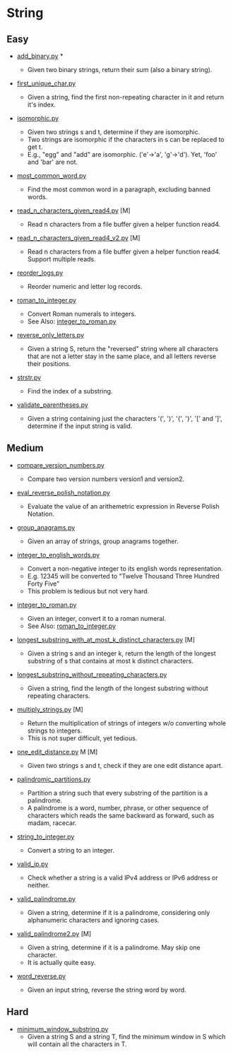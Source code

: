 String
========

## Easy

+ [add_binary.py](add_binary.py) *
  - Given two binary strings, return their sum (also a binary string).

+ [first_unique_char.py](first_unique_char.py)
  - Given a string, find the first non-repeating character in it and return it's index.

+ [isomorphic.py](isomorphic.py)
  - Given two strings s and t, determine if they are isomorphic.
  - Two strings are isomorphic if the characters in s can be replaced to get t.
  - E.g., "egg" and "add" are isomorphic. ('e'->'a', 'g'->'d'). Yet, 'foo' and 'bar' are not.

+ [most_common_word.py](most_common_word.py)
  - Find the most common word in a paragraph, excluding banned words.

+ [read_n_characters_given_read4.py](read_n_characters_given_read4.py) [M]
  - Read n characters from a file buffer given a helper function read4.

+ [read_n_characters_given_read4_v2.py](read_n_characters_given_read4_v2.py) [M]
  - Read n characters from a file buffer given a helper function read4. Support multiple reads.

+ [reorder_logs.py](reorder_logs.py)
  - Reorder numeric and letter log records. 

+ [roman_to_integer.py](roman_to_integer.py)
  - Convert Roman numerals to integers.
  - See Also: [integer_to_roman.py](integer_to_roman.py)

+ [reverse_only_letters.py](reverse_only_letters.py)
  - Given a string S, return the "reversed" string where all characters that are not
    a letter stay in the same place, and all letters reverse their positions.

+ [strstr.py](strstr.py)
  - Find the index of a substring.

+ [validate_parentheses.py](validate_parentheses.py)
  - Given a string containing just the characters '(', ')', '{', '}', '[' and ']',
    determine if the input string is valid.


## Medium

+ [compare_version_numbers.py](compare_version_numbers.py)
  - Compare two version numbers version1 and version2.

+ [eval_reverse_polish_notation.py](eval_reverse_polish_notation.py)
  - Evaluate the value of an arithemetric expression in Reverse Polish Notation.

+ [group_anagrams.py](group_anagrams.py)
  - Given an array of strings, group anagrams together.

+ [integer_to_english_words.py](integer_to_english_words.py)
  - Convert a non-negative integer to its english words representation.
  - E.g. 12345 will be converted to "Twelve Thousand Three Hundred Forty Five"
  - This problem is tedious but not very hard.

+ [integer_to_roman.py](integer_to_roman.py)
  - Given an integer, convert it to a roman numeral.
  - See Also: [roman_to_integer.py](roman_to_integer.py)

+ [longest_substring_with_at_most_k_distinct_characters.py](longest_substring_with_at_most_k_distinct_characters.py) [M]
  - Given a string s and an integer k, return the length of the longest substring of s
    that contains at most k distinct characters.

+ [longest_substring_without_repeating_characters.py](longest_substring_without_repeating_characters.py)
  - Given a string, find the length of the longest substring without repeating characters.

+ [multiply_strings.py](multiply_strings.py) [M]
  - Return the multiplication of strings of integers w/o converting whole strings to integers.
  - This is not super difficult, yet tedious.

+ [one_edit_distance.py](one_edit_distance) M [M]
  - Given two strings s and t, check if they are one edit distance apart.

+ [palindromic_partitions.py](palindromic_partitions.py)
  - Partition a string such that every substring of the partition is a palindrome.
  - A palindrome is a word, number, phrase, or other sequence of characters which
    reads the same backward as forward, such as madam, racecar.

+ [string_to_integer.py](string_to_integer.py)
  - Convert a string to an integer.

+ [valid_ip.py](valid_ip.py)
  - Check whether a string is a valid IPv4 address or IPv6 address or neither.

+ [valid_palindrome.py](valid_palindrome.py)
  - Given a string, determine if it is a palindrome, considering only
    alphanumeric characters and ignoring cases.

+ [valid_palindrome2.py](valid_palindrome2.py) [M]
  - Given a string, determine if it is a palindrome. May skip one character.
  - It is actually quite easy.

+ [word_reverse.py](word_reverse.py)
  - Given an input string, reverse the string word by word.


## Hard

+ [minimum_window_substring.py](minimum_window_substring.py)
  - Given a string S and a string T, find the minimum window in S which will contain
    all the characters in T.




